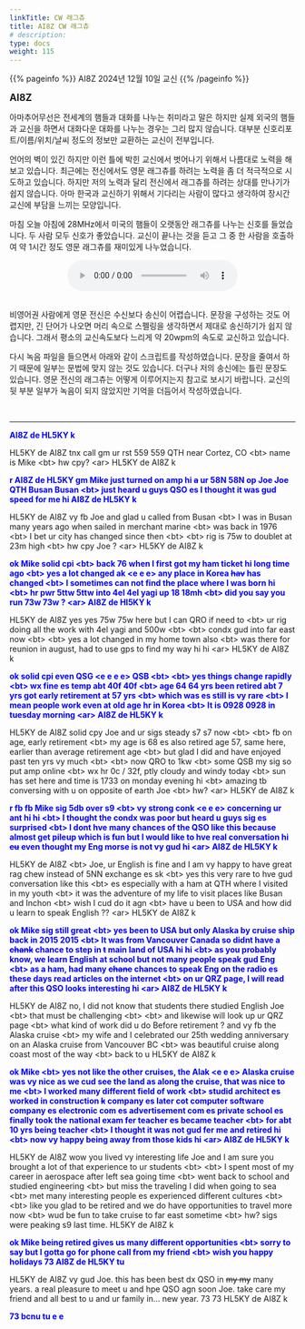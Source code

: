 ```yaml
---
linkTitle: CW 래그츄
title: AI8Z CW 래그츄
# description:
type: docs
weight: 115
---
```


{{% pageinfo %}}
AI8Z 2024년 12월 10일 교신
{{% /pageinfo %}}


<b><span style="font-size:120%">AI8Z</span></b>

아마추어무선은 전세계의 햄들과 대화를 나누는 취미라고 말은 하지만 실제 외국의 햄들과 교신을 하면서 대화다운 대화를 나누는 경우는 그리 많지 않습니다. 대부분 신호리포트/이름/위치/날씨 정도의 정보만 교환하는 교신이 전부입니다.

언어의 벽이 있긴 하지만 이런 틀에 박힌 교신에서 벗어나기 위해서 나름대로 노력을 해 보고 있습니다. 최근에는 전신에서도 영문 래그츄를 하려는 노력을 좀 더 적극적으로 시도하고 있습니다. 하지만 저의 노력과 달리 전신에서 래그츄를 하려는 상대를 만나기가 쉽지 않습니다. 아마 한국과 교신하기 위해서 기다리는 사람이 많다고 생각하여 장시간 교신에 부담을 느끼는 모양입니다.

마침 오늘 아침에 28MHz에서 미국의 햄들이 오랫동안 래그츄를 나누는 신호를 들었습니다. 두 사람 모두 신호가 좋았습니다. 교신이 끝나는 것을 듣고 그 중 한 사람을 호출하여 약 1시간 정도 영문 래그츄를 재미있게 나누었습니다.

<center><audio src="https://blog.kakaocdn.net/dn/5qo1J/btsLjn3gVvd/Y7cz8uaouhzLQ6cdjpt7t1/tfile.mp3" controls="controls"></audio></center><br>

비영어권 사람에게 영문 전신은 수신보다 송신이 어렵습니다. 문장을 구성하는 것도 어렵지만, 긴 단어가 나오면 머리 속으로 스펠링을 생각하면서 제대로 송신하기가 쉽지 않습니다. 그래서 평소의 교신속도보다 느리게 약 20wpm의 속도로 교신하고 있습니다.

다시 녹음 파일을 들으면서 아래와 같이 스크립트를 작성하였습니다. 문장을 줄여서 하기 때문에 일부는 문법에 맞지 않는 것도 있습니다. 더구나 저의 송신에는 틀린 문장도 있습니다. 영문 전신의 래그츄는 어떻게 이루어지는지 참고로 보시기 바랍니다. 교신의 뒷 부분 일부가 녹음이 되지 않았지만 기억을 더듬어서 작성하였습니다.

<br>

-----

<span style="color:blue;">**AI8Z de HL5KY k**</span>

HL5KY de AI8Z tnx call gm ur rst 559 559 QTH near Cortez, CO &lt;bt&gt; name is Mike &lt;bt&gt; hw cpy? &lt;ar&gt; HL5KY de AI8Z k

<span style="color:blue;">**r AI8Z de HL5KY gm Mike just turned on amp hi ~~a~~ ur 58N 58N op Joe Joe QTH Busan Busan &lt;bt&gt; just heard u guys QSO es I thought it was gud speed for me hi AI8Z de HL5KY k**</span>

HL5KY de AI8Z vy fb Joe and glad u called from Busan &lt;bt&gt; I was in Busan many years ago when sailed in merchant marine &lt;bt&gt; was back in 1976 &lt;bt&gt; I bet ur city has changed since then &lt;bt&gt; &lt;bt&gt; rig is 75w to doublet at 23m high &lt;bt&gt; hw cpy Joe ? &lt;ar&gt; HL5KY de AI8Z k

<span style="color:blue;">**ok Mike solid cpi &lt;bt&gt; back 76 when I first got my ham ticket hi long time ago &lt;bt&gt; yes a lot changed ak &lt;e e e&gt; any place in Korea ~~hav~~ has changed &lt;bt&gt; I sometimes can not find the place where I was born hi &lt;bt&gt; hr pwr 5ttw 5ttw into 4el 4el yagi up 18 18mh &lt;bt&gt; did you say you run 73w 73w ? &lt;ar&gt; AI8Z de Hl5KY k**</span>

HL5KY de AI8Z yes yes 75w 75w here but I can QRO if need to &lt;bt&gt; ur rig doing all the work with 4el yagi and 500w &lt;bt&gt; &lt;bt&gt; condx gud into far east now &lt;bt&gt; &lt;bt&gt; yes a lot changed in my home town also &lt;bt&gt; was there for reunion in august, had to use gps to find my way hi hi &lt;ar&gt; HL5KY de AI8Z k

<span style="color:blue;">**ok solid cpi even QSG &lt;e e e e&gt; QSB &lt;bt&gt; &lt;bt&gt; yes things change rapidly &lt;bt&gt; wx fine es temp abt 40f 40f &lt;bt&gt; age 64 64 yrs been retired abt 7 yrs got early retirement at 57 yrs &lt;bt&gt; which was es still is vy rare &lt;bt&gt; I mean people work even at old age hr in Korea &lt;bt&gt; It is 0928 0928 in tuesday morning &lt;ar&gt; AI8Z de HL5KY k**</span>

HL5KY de AI8Z solid cpy Joe and ur sigs steady s7 s7 now &lt;bt&gt; &lt;bt&gt; fb on age, early retirement &lt;bt&gt; my age is 68 es also retired age 57, same here, earlier than average retirement age &lt;bt&gt; but glad I did and have enjoyed past ten yrs vy much &lt;bt&gt; &lt;bt&gt; now QRO to 1kw &lt;bt&gt; some QSB my sig so put amp online &lt;bt&gt; wx hr 0c / 32f, ptly cloudy and windy today &lt;bt&gt; sun has set here and time is 1733 on monday evening hi &lt;bt&gt; amazing tb conversing with u on opposite of earth Joe &lt;bt&gt; hw? &lt;ar&gt; HL5KY de AI8Z k

<span style="color:blue;">**r fb fb Mike sig 5db over s9 &lt;bt&gt; vy strong conk &lt;e e e&gt; concerning ur ant hi hi &lt;bt&gt; I thought the condx was poor but heard u guys sig es surprised &lt;bt&gt; I dont hve many chances of the QSO like this because almost get pileup which is fun but I would like to hve real conversation hi ~~eu~~ even thought my Eng morse is not vy gud hi &lt;ar&gt; AI8Z de HL5KY k**</span>

HL5KY de AI8Z &lt;bt&gt; Joe, ur English is fine and I am vy happy to have great rag chew instead of 5NN exchange es sk &lt;bt&gt; yes this very rare to hve gud conversation like this &lt;bt&gt; es especially with a ham at QTH where I visited in my youth &lt;bt&gt; it was the adventure of my life to visit places like Busan and Inchon &lt;bt&gt; wish I cud do it agn &lt;bt&gt; have u been to USA and how did u learn to speak English ?? &lt;ar&gt; HL5KY de AI8Z k

<span style="color:blue;">**ok Mike sig still great &lt;bt&gt; yes been to USA but only Alaska by cruise ship back in 2015 2015 &lt;bt&gt; It was from Vancouver Canada so didnt have a ~~chank~~ chance to step in ~~t~~ main land of USA hi hi &lt;bt&gt; as you probably know, we learn English at school but not many people speak gud Eng &lt;bt&gt; as a ham, had many ~~chane~~ chances to speak Eng on the radio es these days read articles on the internet &lt;bt&gt; on ur QRZ page, I will read after this QSO looks interesting hi &lt;ar&gt; AI8Z de HL5KY k**</span>

HL5KY de AI8Z no, I did not know that students there studied English Joe &lt;bt&gt; that must be challenging &lt;bt&gt; &lt;bt&gt; and likewise will look up ur QRZ page &lt;bt&gt; what kind of work did u do Before retirement ?  and vy fb the Alaska cruise &lt;bt&gt; my wife and I celebrated our 25th wedding anniversary on an Alaska cruise from Vancouver BC &lt;bt&gt; was beautiful cruise along coast most of the way &lt;bt&gt; back to u HL5KY de AI8Z k

<span style="color:blue;">**ok Mike &lt;bt&gt; yes not like the other cruises, the Alak &lt;e e e&gt; Alaska cruise was vy nice as we cud see the land as along the cruise, that was nice to me &lt;bt&gt; I worked many different field of work &lt;bt&gt; studid architect es worked in construction ~~k~~ company es later cot computer software company es electronic com es advertisement com es private school es finally took the national exam fer teacher es became teacher &lt;bt&gt; for abt 10 yrs being teacher &lt;bt&gt; I thought it was not gud fer me and retired hi &lt;bt&gt; now vy happy being away from those kids hi &lt;ar&gt; AI8Z de HL5KY k**</span>

HL5KY de AI8Z wow you lived vy interesting life Joe and I am sure you brought a lot of that experience to ur students &lt;bt&gt; &lt;bt&gt; I spent most of my career in aerospace after left sea going time &lt;bt&gt; went back to school and studied engineering &lt;bt&gt; but miss the traveling I did when going to sea &lt;bt&gt; met many interesting people es experienced different cultures &lt;bt&gt; &lt;bt&gt; like you glad to be retired and we do have opportunities to travel more now &lt;bt&gt; wud be fun to take cruise to far east sometime &lt;bt&gt; hw? sigs were peaking s9 last time. HL5KY de AI8Z k

<span style="color:blue;">**ok Mike being retired gives us many different opportunities &lt;bt&gt; sorry to say but I gotta go for phone call from my friend &lt;bt&gt; wish you happy holidays 73 AI8Z de HL5KY tu**</span>

HL5KY de AI8Z vy gud Joe. this has been best dx QSO in ~~my my~~ many years. a real pleasure to meet u and hpe QSO agn soon Joe. take care my friend and all best to u and ur family in... new year. 73 73 HL5KY de AI8Z k

<span style="color:blue;">**73 bcnu tu <sk> e e**</span>

